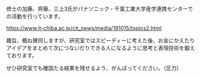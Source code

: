 修士の加藤、齊藤、三上3氏がパナソニック・千葉工業大学産学連携センターでの活動を行っています。

<a href="https://www.it-chiba.ac.jp/cit_news/media/191015/topics2.html">https://www.it-chiba.ac.jp/cit_news/media/191015/topics2.html</a>

趣旨、概ね賛同しますが、研究室ではスピーディーに考えた後、お金にかえたりアイデアをまとめて次につないだりできる人になるように思考と表現技術を鍛えております。

ぜひ研究室でも確固たる結果を残せるよう、がんばってください。（圧力）
